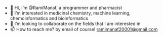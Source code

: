 - 👋 Hi, I’m @RamiManaf, a programmer and pharmacist
- 👀 I’m interested in medicinal chemistry, machine learning, chemoinformatics and bioinformatics
- 💞️ I’m looking to collaborate on the fields that I am interested in
- 📫 How to reach me? by email of course! ramimanaf20001@gmail.com

<!---
RamiManaf/RamiManaf is a ✨ special ✨ repository because its `README.md` (this file) appears on your GitHub profile.
You can click the Preview link to take a look at your changes.
--->
